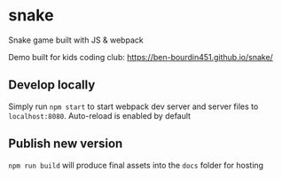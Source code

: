 # snake
Snake game built with JS &amp; webpack

Demo built for kids coding club: https://ben-bourdin451.github.io/snake/

## Develop locally

Simply run `npm start` to start webpack dev server and server files to `localhost:8080`. Auto-reload is enabled by default

## Publish new version

`npm run build` will produce final assets into the `docs` folder for hosting
